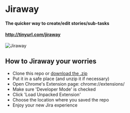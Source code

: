 # Jiraway
#### The quicker way to create/edit stories/sub-tasks
#### http://tinyurl.com/jiraway

<img src="https://ucc728cef61df3dcfb98887b2909.previews.dropboxusercontent.com/p/thumb/AA_tAimXfU4VMOWTUVSZ9TVNs0JOQwLfDnVKGsnLDHowf1DMmOMXbxbmkwaQqIPN7WkpvrUEATvUHec9ePII6HB2WEUb10T4Er7tJeNzip5OiR5ofRD8kv2eGSKsFi-wtpXsvCXrHkhyIVzhvwgzDn07x4y23Zr20R6BIkj9BxDDBao3IBprqMhfPGUOnn6FugmpGDhXz0CGe8USs-xbZMrxPNXYXqP73j5sav6gP2QxQYWVtggp4yyTiUsZj5rp6I9K_ETn8aEa-RY53OiL5MO4aQ1opbVbzV4OkU0zaBowEKb3ePnUxY-hZIAuyZQPTTjHuo6j9UW_eA9Mf1S3SqmqApokB04uODw0tchSsLMosDisjq_rhNnyNhKHALrMClY72L-dwB7cM5925lW9_PPQ/p.png" alt="Jiraway"/>

## How to Jiraway your worries

- Clone this repo or [download the .zip](https://github.com/salcido/Jiraway/archive/master.zip)
- Put it in a safe place (and unzip it if necessary)
- Open Chrome's Extension page: chrome://extensions/
- Make sure 'Developer Mode' is checked
- Click 'Load Unpacked Extension'
- Choose the location where you saved the repo
- Enjoy your new Jira experience
